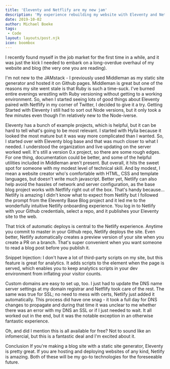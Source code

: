 ```yaml
---
title: 'Eleventy and Netflify are my new jam'
description: 'My experience rebuilding my website with Eleventy and Netflify'
date: 2019-10-02
author: Michael Boeke
tags:
 - Code
layout: layouts/post.njk
icon: boombox
---
```


I recently found myself in the job market for the first time in a while, and it was just the kick I needed to embark on a long-overdue overhaul of my website and blog (the very one you are reading).

I'm not new to the JAMstack - I previously used Middleman as my static site generator and hosted it on Github pages. Middleman is great but one of the reasons my site went stale is that Ruby is such a time-suck. I've burned entire evenings wrestling with Ruby versioning without getting to a working environment. So, when I started seeing lots of good things about Eleventy paired with Netflify in my corner of Twitter, I decided to give it a try.
Getting Started with Eleventy
I still had to sort out Node versions, but it only took a few minutes even though I'm relatively new to the Node-iverse.

Eleventy has a bunch of example projects, which is helpful, but it can be hard to tell what's going to be most relevant. I started with Hylia because it looked the most mature but it was way more complicated than I wanted. So, I started over with Eleventy blog base and that was much closer to what I needed. I understood the organization and live updating on the server worked well. It's still a version 0.x project, so there are some rough edges. For one thing, documentation could be better, and some of the helpful utilities included in Middleman aren't present. But overall, it hits the sweet spot for someone with my modest level of technical skill. And by modest, I mean a website creator who's comfortable with HTML, CSS and template languages, but doesn't write much javascript. Better yet, Netlify can also help avoid the hassles of network and server configuration, as the base blog project works with Netflify right out of the box. That's handy because...
Netlify is amazing
I didn't know what to expect from Netlify but I followed the prompt from the Eleventy Base Blog project and it led me to the wonderfully intuitive Netlify onboarding experience. You log in to Netlify with your Github credentials, select a repo, and it publishes your Eleventy site to the web.

That trick of automatic deploys is central to the Netlify experience. Anytime you commit to master in your Github repo,  Netlify deploys the site. Even better, Netlify automatically creates a preview version of your site when you create a PR on a branch. That's super convenient when you want someone to read a blog post before you publish it.

Snippet Injection: I don't have a lot of third-party scripts on my site, but this feature is great for analytics. It adds scripts to the <head> element when the page is served, which enables you to keep analytics scripts in your dev environment from inflating your visitor counts.

Custom domains are easy to set up, too. I just had to update the DNS name server settings at my domain registrar and Netflify took care of the rest. The same was true for SSL; no need to mess with certs, Netlify just added it automatically. This process did have one snag - it took a full day for DNS changes to propagate and during that time it was unclear to me whether there was an error with my DNS an SSL or if I just needed to wait. It all worked out in the end, but it was the notable exception in an otherwise fantastic experience.

Oh, and did I mention this is all available for free? Not to sound like an infomercial, but this is a fantastic deal and I'm excited about it.

Conclusion
If you're making a blog site with a static site generator, Eleventy is pretty great. If you are hosting and deploying websites of any kind, Netlify is amazing. Both of these will be my go-to technologies for the foreseeable future.